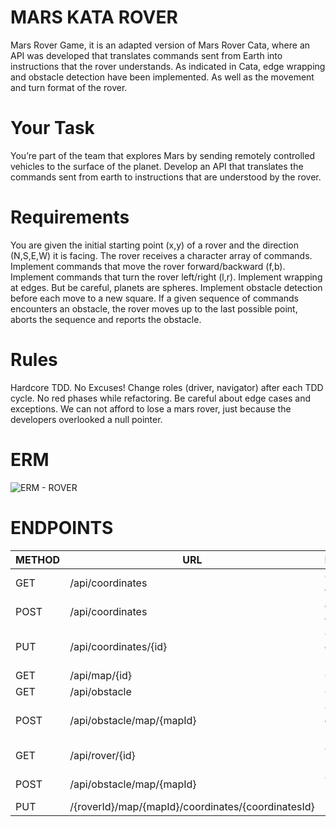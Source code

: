 # MARS KATA ROVER
Mars Rover Game, it is an adapted version of Mars Rover Cata, where an API was developed that translates commands sent from Earth into instructions that the rover understands. As indicated in Cata, edge wrapping and obstacle detection have been implemented. As well as the movement and turn format of the rover.

# Your Task
You’re part of the team that explores Mars by sending remotely controlled vehicles to the surface of the planet. Develop an API that translates the commands sent from earth to instructions that are understood by the rover.

# Requirements
You are given the initial starting point (x,y) of a rover and the direction (N,S,E,W) it is facing.
The rover receives a character array of commands.
Implement commands that move the rover forward/backward (f,b).
Implement commands that turn the rover left/right (l,r).
Implement wrapping at edges. But be careful, planets are spheres.
Implement obstacle detection before each move to a new square. If a given sequence of commands encounters an obstacle, the rover moves up to the last possible point, aborts the sequence and reports the obstacle.

# Rules
Hardcore TDD. No Excuses!
Change roles (driver, navigator) after each TDD cycle.
No red phases while refactoring.
Be careful about edge cases and exceptions. We can not afford to lose a mars rover, just because the developers overlooked a null pointer.

# ERM 

![ERM - ROVER](https://github.com/nahuelpierini/rover/assets/101473902/af72f165-b7a4-4325-a39f-3869332a1c4b)

# ENDPOINTS

| METHOD | URL                                               | DESCRIPTION
|--------|---------------------------------------------------|----------------------------|
| GET    | /api/coordinates                                  | Get coordinates            |
| POST   | /api/coordinates                                  | create coordinates         |
| PUT    | /api/coordinates/{id}                             | Get coordinates by id      |
| GET    | /api/map/{id}                                     | Get map by id              |
| GET    | /api/obstacle                                     | Get obstacles              | 
| POST   | /api/obstacle/map/{mapId}                         | Create obstacles by map id |
| GET    | /api/rover/{id}                                   | Get rover by id            |
| POST   | /api/obstacle/map/{mapId}                         | Create rover by map id     |
| PUT    |/{roverId}/map/{mapId}/coordinates/{coordinatesId} | Update rover               |


